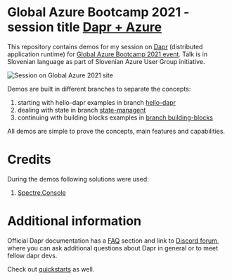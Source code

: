 # Global Azure Bootcamp 2021 - session title [Dapr + Azure](https://globalazure.net/sessions/250682)

This repository contains demos for my session on [Dapr](https://dapr.io/) (distributed application runtime) for [Global Azure Bootcamp 2021 event](https://globalazure.net/). Talk is in Slovenian language as part of Slovenian Azure User Group initiative. 

![Session on Global Azure 2021 site](https://csacoresettings.blob.core.windows.net/public/gab-2021-dapr.png)

Demos are built in different branches to separate the concepts:
1. starting with hello-dapr examples in branch [hello-dapr](https://github.com/bovrhovn/gab-2021-dapr/tree/hello-dapr)
2. dealing with state in branch [state-managent](https://github.com/bovrhovn/gab-2021-dapr/tree/state-management)
3. continuing with building blocks examples in [branch building-blocks](https://github.com/bovrhovn/gab-2021-dapr/tree/building-blocks)

All demos are simple to prove the concepts, main features and capabilities. 

# Credits

During the demos following solutions were used:
1. [Spectre.Console](https://github.com/spectreconsole/spectre.console)


# Additional information

Official Dapr documentation has a [FAQ](https://docs.dapr.io/concepts/faq/) section and link to [Discord forum](https://discord.com/invite/ptHhX6jc34), where you can ask additional questions about Dapr in general or to meet fellow dapr devs.

Check out [quickstarts](https://github.com/dapr/quickstarts) as well.

